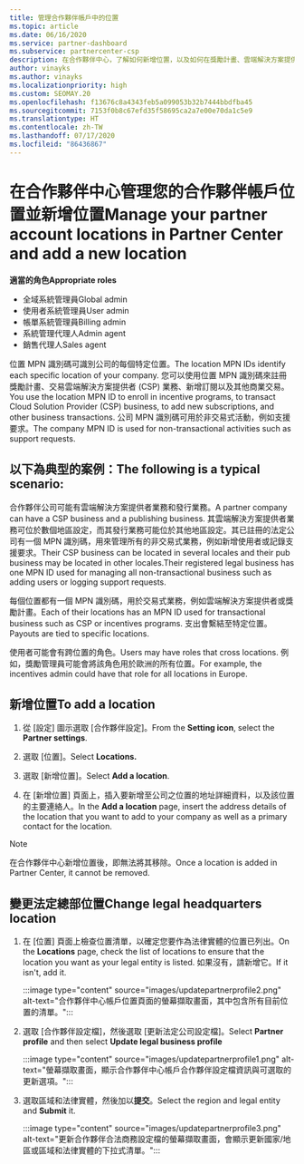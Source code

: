 ```yaml
---
title: 管理合作夥伴帳戶中的位置
ms.topic: article
ms.date: 06/16/2020
ms.service: partner-dashboard
ms.subservice: partnercenter-csp
description: 在合作夥伴中心，了解如何新增位置，以及如何在獎勵計畫、雲端解決方案提供者業務、訂閱和其他交易中使用 MPN 識別碼。
author: vinayks
ms.author: vinayks
ms.localizationpriority: high
ms.custom: SEOMAY.20
ms.openlocfilehash: f13676c8a4343feb5a099053b32b7444bbdfba45
ms.sourcegitcommit: 7153f0b8c67efd35f58695ca2a7e00e70da1c5e9
ms.translationtype: HT
ms.contentlocale: zh-TW
ms.lasthandoff: 07/17/2020
ms.locfileid: "86436867"
---
```

# <a name="manage-your-partner-account-locations-in-partner-center-and-add-a-new-location"></a><span data-ttu-id="7a0db-103">在合作夥伴中心管理您的合作夥伴帳戶位置並新增位置</span><span class="sxs-lookup"><span data-stu-id="7a0db-103">Manage your partner account locations in Partner Center and add a new location</span></span>

<span data-ttu-id="7a0db-104">**適當的角色**</span><span class="sxs-lookup"><span data-stu-id="7a0db-104">**Appropriate roles**</span></span>
- <span data-ttu-id="7a0db-105">全域系統管理員</span><span class="sxs-lookup"><span data-stu-id="7a0db-105">Global admin</span></span>
- <span data-ttu-id="7a0db-106">使用者系統管理員</span><span class="sxs-lookup"><span data-stu-id="7a0db-106">User admin</span></span>
- <span data-ttu-id="7a0db-107">帳單系統管理員</span><span class="sxs-lookup"><span data-stu-id="7a0db-107">Billing admin</span></span>
- <span data-ttu-id="7a0db-108">系統管理代理人</span><span class="sxs-lookup"><span data-stu-id="7a0db-108">Admin agent</span></span>
- <span data-ttu-id="7a0db-109">銷售代理人</span><span class="sxs-lookup"><span data-stu-id="7a0db-109">Sales agent</span></span>

<span data-ttu-id="7a0db-110">位置 MPN 識別碼可識別公司的每個特定位置。</span><span class="sxs-lookup"><span data-stu-id="7a0db-110">The location MPN IDs identify each specific location of your company.</span></span> <span data-ttu-id="7a0db-111">您可以使用位置 MPN 識別碼來註冊獎勵計畫、交易雲端解決方案提供者 (CSP) 業務、新增訂閱以及其他商業交易。</span><span class="sxs-lookup"><span data-stu-id="7a0db-111">You use the location MPN ID to enroll in incentive programs, to transact Cloud Solution Provider (CSP) business, to add new subscriptions, and other business transactions.</span></span> <span data-ttu-id="7a0db-112">公司 MPN 識別碼可用於非交易式活動，例如支援要求。</span><span class="sxs-lookup"><span data-stu-id="7a0db-112">The company MPN ID is used for non-transactional activities such as support requests.</span></span>

## <a name="the-following-is-a-typical-scenario"></a><span data-ttu-id="7a0db-113">以下為典型的案例：</span><span class="sxs-lookup"><span data-stu-id="7a0db-113">The following is a typical scenario:</span></span>

<span data-ttu-id="7a0db-114">合作夥伴公司可能有雲端解決方案提供者業務和發行業務。</span><span class="sxs-lookup"><span data-stu-id="7a0db-114">A partner company can have a CSP business and a publishing business.</span></span> <span data-ttu-id="7a0db-115">其雲端解決方案提供者業務可位於數個地區設定，而其發行業務可能位於其他地區設定。其已註冊的法定公司有一個 MPN 識別碼，用來管理所有的非交易式業務，例如新增使用者或記錄支援要求。</span><span class="sxs-lookup"><span data-stu-id="7a0db-115">Their CSP business can be located in several locales and their pub business may be located in other locales.Their registered legal business has one MPN ID used for managing all non-transactional business such as adding users or logging support requests.</span></span>


<span data-ttu-id="7a0db-116">每個位置都有一個 MPN 識別碼，用於交易式業務，例如雲端解決方案提供者或獎勵計畫。</span><span class="sxs-lookup"><span data-stu-id="7a0db-116">Each of their locations has an MPN ID used for transactional business such as CSP or incentives programs.</span></span> <span data-ttu-id="7a0db-117">支出會繫結至特定位置。</span><span class="sxs-lookup"><span data-stu-id="7a0db-117">Payouts are tied to specific locations.</span></span>

<span data-ttu-id="7a0db-118">使用者可能會有跨位置的角色。</span><span class="sxs-lookup"><span data-stu-id="7a0db-118">Users may have roles that cross locations.</span></span> <span data-ttu-id="7a0db-119">例如，獎勵管理員可能會將該角色用於歐洲的所有位置。</span><span class="sxs-lookup"><span data-stu-id="7a0db-119">For example, the incentives admin could have that role for all locations in Europe.</span></span>

## <a name="to-add-a-location"></a><span data-ttu-id="7a0db-120">新增位置</span><span class="sxs-lookup"><span data-stu-id="7a0db-120">To add a location</span></span>

1. <span data-ttu-id="7a0db-121">從 [設定] 圖示選取 [合作夥伴設定]。</span><span class="sxs-lookup"><span data-stu-id="7a0db-121">From the **Setting icon**, select the **Partner settings**.</span></span>

2. <span data-ttu-id="7a0db-122">選取 [位置]。</span><span class="sxs-lookup"><span data-stu-id="7a0db-122">Select **Locations.**</span></span>

3. <span data-ttu-id="7a0db-123">選取 [新增位置]。</span><span class="sxs-lookup"><span data-stu-id="7a0db-123">Select **Add a location**.</span></span>  

4. <span data-ttu-id="7a0db-124">在 [新增位置] 頁面上，插入要新增至公司之位置的地址詳細資料，以及該位置的主要連絡人。</span><span class="sxs-lookup"><span data-stu-id="7a0db-124">In the **Add a location** page, insert the address details of the location that you want to add to your company as well as a primary contact for the location.</span></span>

> [!NOTE]
> <span data-ttu-id="7a0db-125">在合作夥伴中心新增位置後，即無法將其移除。</span><span class="sxs-lookup"><span data-stu-id="7a0db-125">Once a location is added in Partner Center, it cannot be removed.</span></span>

## <a name="change-legal-headquarters-location"></a><span data-ttu-id="7a0db-126">變更法定總部位置</span><span class="sxs-lookup"><span data-stu-id="7a0db-126">Change legal headquarters location</span></span>

1. <span data-ttu-id="7a0db-127">在 [位置] 頁面上檢查位置清單，以確定您要作為法律實體的位置已列出。</span><span class="sxs-lookup"><span data-stu-id="7a0db-127">On the **Locations** page, check the list of locations to ensure that the location you want as your legal entity is listed.</span></span> <span data-ttu-id="7a0db-128">如果沒有，請新增它。</span><span class="sxs-lookup"><span data-stu-id="7a0db-128">If it isn't, add it.</span></span>

   :::image type="content" source="images/updatepartnerprofile2.png" alt-text="合作夥伴中心帳戶位置頁面的螢幕擷取畫面，其中包含所有目前位置的清單。":::

2. <span data-ttu-id="7a0db-130">選取 [合作夥伴設定檔]，然後選取 [更新法定公司設定檔]。</span><span class="sxs-lookup"><span data-stu-id="7a0db-130">Select **Partner profile** and then select **Update legal business profile**</span></span>

   :::image type="content" source="images/updatepartnerprofile1.png" alt-text="螢幕擷取畫面，顯示合作夥伴中心帳戶合作夥伴設定檔資訊與可選取的更新選項。":::

3. <span data-ttu-id="7a0db-132">選取區域和法律實體，然後加以**提交**。</span><span class="sxs-lookup"><span data-stu-id="7a0db-132">Select the region and legal entity and **Submit** it.</span></span>

   :::image type="content" source="images/updatepartnerprofile3.png" alt-text="更新合作夥伴合法商務設定檔的螢幕擷取畫面，會顯示更新國家/地區或區域和法律實體的下拉式清單。":::
